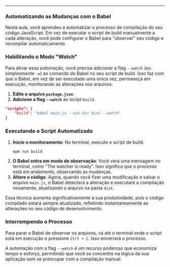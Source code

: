 -----

### Automatizando as Mudanças com o Babel

Nesta aula, você aprendeu a automatizar o processo de compilação do seu código JavaScript. Em vez de executar o script de build manualmente a cada alteração, você pode configurar o Babel para "observar" seu código e recompilar automaticamente.

### Habilitando o Modo "Watch"

Para ativar essa automação, você precisa adicionar a flag `--watch` (ou simplesmente `-w`) ao comando do Babel no seu script de build. Isso faz com que o Babel, em vez de ser executado uma única vez, permaneça em execução, monitorando as alterações nos arquivos.

1.  **Edite o arquivo `package.json`**:
2.  **Adicione a flag `--watch`** ao script `build`.

<!-- end list -->

```json
"scripts": {
    "build": "babel main.js --out-dir dist --watch"
}
```

### Executando o Script Automatizado

1.  **Inicie o monitoramento**: No terminal, execute o script de build.
    ```bash
    npm run build
    ```
2.  **O Babel entra em modo de observação**: Você verá uma mensagem no terminal, como "The watcher is ready". Isso significa que o processo está em andamento, observando as mudanças.
3.  **Altere o código**: Agora, quando você fizer uma modificação e salvar o arquivo `main.js`, o Babel detectará a alteração e executará a compilação novamente, atualizando o arquivo na pasta `dist`.

Essa técnica aumenta significativamente a sua produtividade, pois o código compilado estará sempre atualizado, refletindo instantaneamente as alterações no seu código de desenvolvimento.

### Interrompendo o Processo

Para parar o Babel de observar os arquivos, vá até o terminal onde o script está em execução e pressione `Ctrl + C`. Isso encerrará o processo.

A automação com a flag `--watch` é um recurso poderoso que economiza tempo e esforço, permitindo que você se concentre na lógica da sua aplicação sem se preocupar com a compilação manual.

